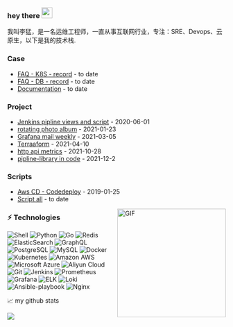 ### hey there <img src="https://media.giphy.com/media/hvRJCLFzcasrR4ia7z/giphy.gif" width="25px">
我叫李猛，是一名运维工程师，一直从事互联网行业，专注：SRE、Devops、云原生，以下是我的技术栈.

### Case
<!-- case starts -->
- [FAQ - K8S - record](https://github.com/olddriver4/FAQ-K8S) - to date 
- [FAQ - DB - record](https://github.com/olddriver4/FQA-DB) - to date
- [Documentation](https://github.com/olddriver4/Learning-document) - to date  
<!-- case ends -->

### Project
<!-- tils starts -->
- [Jenkins pipline views and script](https://github.com/olddriver4/jenkins-pipline) - 2020-06-01  
- [rotating photo album](https://github.com/olddriver4/Promotional-album) - 2021-01-23
- [Grafana mail weekly](https://github.com/olddriver4/grafana-mail-weekly) - 2021-03-05
- [Terraaform](https://github.com/olddriver4/terraform) - 2021-04-10
- [http api metrics](https://github.com/olddriver4/api_metrics) - 2021-10-28
- [pipline-library in code](https://github.com/olddriver4/pipline-library) - 2021-12-2
<!-- blog ends -->
  
### Scripts
<!-- tils starts -->
- [Aws CD - Codedeploy](https://github.com/olddriver4/Codedeploy-Script) - 2019-01-25
- [Script all](https://github.com/olddriver4/scipts-all)  - to date
<!-- blog ends -->

<img align="right" alt="GIF" src="https://github.com/abhisheknaiidu/abhisheknaiidu/blob/master/code.gif?raw=true" width="250" height="250" />

### ⚡ Technologies

![Shell](https://img.shields.io/badge/-Shell-black?style=flat-square&logo=Shell)
![Python](https://img.shields.io/badge/-Python-black?style=flat-square&logo=Python)
![Go](https://img.shields.io/badge/-Go-black?style=flat-square&logo=Go)
![Redis](https://img.shields.io/badge/-Redis-black?style=flat-square&logo=Redis)
![ElasticSearch](https://img.shields.io/badge/-ElasticSearch-005571?style=flat-square&logo=elasticsearch)
![GraphQL](https://img.shields.io/badge/-GraphQL-E10098?style=flat-square&logo=graphql)
![PostgreSQL](https://img.shields.io/badge/-PostgreSQL-336791?style=flat-square&logo=postgresql)
![MySQL](https://img.shields.io/badge/-MySQL-black?style=flat-square&logo=mysql)
![Docker](https://img.shields.io/badge/-Docker-black?style=flat-square&logo=docker)
![Kubernetes](https://img.shields.io/badge/-Kubernetes-black?style=flat-square&logo=Kubernetes)
![Amazon AWS](https://img.shields.io/badge/Amazon%20AWS-232F3E?style=flat-square&logo=amazon-aws)
![Microsoft Azure](https://img.shields.io/badge/Microsoft%20Azure-232F7E?style=flat-square&logo=microsoft-azure)
![Aliyun Cloud](https://img.shields.io/badge/Aliyun%20Cloud-black?style=flat-square&logo=Aliyun-cloud)
![Git](https://img.shields.io/badge/-Git-black?style=flat-square&logo=git)
![Jenkins](https://img.shields.io/badge/-Jenkins-black?style=flat-square&logo=Jenkins)
![Prometheus](https://img.shields.io/badge/-Prometheus-black?style=flat-square&logo=Prometheus)
![Grafana](https://img.shields.io/badge/-Grafana-black?style=flat-square&logo=Grafana)
![ELK](https://img.shields.io/badge/-ELK-E34A86?style=flat-square&logo=ELK)
![Loki](https://img.shields.io/badge/-Loki-00599C?style=flat-square&logo=Loki)
![Ansible-playbook](https://img.shields.io/badge/-Ansible_playbook-1572B6?style=flat-square&logo=Ansible-playbook)
![Nginx](https://img.shields.io/badge/-Nginx-007ACC?style=flat-square&logo=Nginx)

📈 my github stats
<!--START_SECTION:waka-->
![](https://github-readme-stats.vercel.app/api?username=olddriver4&theme=synthwave)

<!--END_SECTION:waka-->
